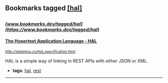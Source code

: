 ## Bookmarks tagged [[hal]](https://www.bookmarks.dev?q=[hal])

_<sup><sup>[www.bookmarks.dev/tagged/hal](https://www.bookmarks.dev/tagged/hal)</sup></sup>_
---
#### [  The Hypertext Application Language - HAL](http://stateless.co/hal_specification.html)
_<sup>http://stateless.co/hal_specification.html</sup>_

HAL is a simple way of linking in REST APIs with either JSON or XML.
* **tags**: [hal](../tagged/hal.md), [rest](../tagged/rest.md)
---
